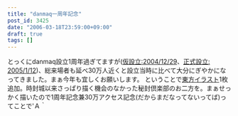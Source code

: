 ```yaml
---
title: "danmaq一周年記念"
post_id: 3425
date: "2006-03-18T23:59:00+09:00"
draft: true
tags: []
---
```



とっくにdanmaq設立1周年過ぎてますが([仮設立:2004/12/29](https://danmaq.com/3211)、[正式設立: 2005/1/12](https://danmaq.com/3243))、総来場者も延べ30万人近くと設立当時に比べて大分にぎやかになってきました。まぁ今年も宜しくお願いします。 ということで[東方イラスト](https://danmaq.com/3426)1枚追加。時封城以来さっぱり描く機会のなかった秘封倶楽部のお二方を。まぁせっかく描いたので1周年記念兼30万アクセス記念(だからまだなってないってば)ってことで'Ａ｀
